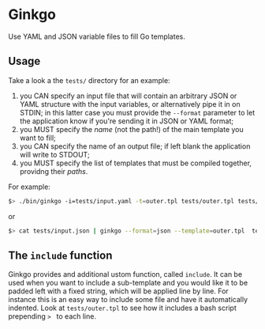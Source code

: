 # Ginkgo

Use YAML and JSON variable files to fill Go templates.

## Usage

Take a look a the `tests/` directory for an example: 

1. you CAN specify an input file that will contain an arbitrary JSON or YAML structure with the input variables, or alternatively pipe it in on STDIN; in this latter case you must provide the `--format` parameter to let the application know if you're sending it in JSON or YAML format;
1. you MUST specify the *name* (not the path!) of the main template you want to fill;
1. you CAN specify the name of an output file; if left blank the application will write to STDOUT;
1. you MUST specify the list of templates that must be compiled together, providng their *paths*.

For example:

```bash
$> ./bin/ginkgo -i=tests/input.yaml -t=outer.tpl tests/outer.tpl tests/inner.tpl
```

or 

```bash
$> cat tests/input.json | ginkgo --format=json --template=outer.tpl  tests/outer.tpl tests/inner.tpl
```

## The `include` function

Ginkgo provides and additional ustom function, called `include`. It can be used when you want to include a sub-template and you would like it to be padded left with a fixed string, which will be applied line by line. For instance this is an easy way to include some file and have it automatically indented. Look at `tests/outer.tpl` to see how it includes a bash script prepending `> ` to each line.
